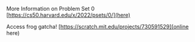 More Information on Problem Set 0 [https://cs50.harvard.edu/x/2022/psets/0/](here)

Access frog gatcha! [https://scratch.mit.edu/projects/730591529](online here)
